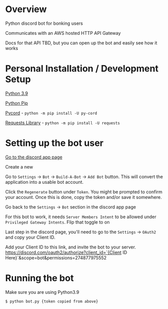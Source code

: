 # Overview
Python discord bot for bonking users

Communicates with an AWS hosted HTTP API Gateway

Docs for that API TBD, but you can open up the bot and easily see how it works

# Personal Installation / Development Setup
[Python 3.9](https://www.python.org/downloads/release/python-3915/)

[Python Pip](https://pip.pypa.io/en/stable/installation/)

[Pycord](https://docs.pycord.dev/en/stable/installing.html) - `python -m pip install -U py-cord`

[Requests Library](https://requests.readthedocs.io/en/latest/user/install/#python-m-pip-install-requests) - `python -m pip install -U requests`

# Setting up the bot user
[Go to the discord app page](https://discord.com/developers/applications)

Create a new 

Go to `Settings` -> `Bot` -> `Build-A-Bot` -> `Add Bot` button. This will convert the application into a usable bot account.

Click the `Regenerate` button under `Token`. You might be prompted to confirm your account. Once this is done, copy the token and/or save it somewhere.

Go back to the `Settings` -> `Bot` section in the discord app page

For this bot to work, it needs `Server Members Intent` to be allowed under `Privileged Gateway Intents`. Flip that toggle to on

Last step in the discord page, you'll need to go to the `Settings` -> `OAuth2` and copy your Client ID.

Add your Client ID to this link, and invite the bot to your server. https://discord.com/oauth2/authorize?client_id=`{Client ID Here}`&scope=bot&permissions=274877975552

# Running the bot
Make sure you are using Python3.9

```bash
$ python bot.py {token copied from above}
```